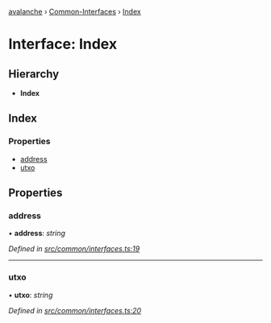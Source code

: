[avalanche](../README.md) › [Common-Interfaces](../modules/common_interfaces.md) › [Index](common_interfaces.index.md)

# Interface: Index

## Hierarchy

* **Index**

## Index

### Properties

* [address](common_interfaces.index.md#address)
* [utxo](common_interfaces.index.md#utxo)

## Properties

###  address

• **address**: *string*

*Defined in [src/common/interfaces.ts:19](https://github.com/ava-labs/avalanchejs/blob/62a14d4/src/common/interfaces.ts#L19)*

___

###  utxo

• **utxo**: *string*

*Defined in [src/common/interfaces.ts:20](https://github.com/ava-labs/avalanchejs/blob/62a14d4/src/common/interfaces.ts#L20)*
